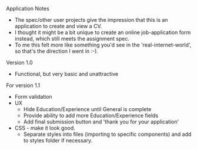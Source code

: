 Application Notes
- The spec/other user projects give the impression that this is an application to create and view a CV.
- I thought it might be a bit unique to create an online job-application form instead, which still meets the assignment spec.
- To me this felt more like something you'd see in the 'real-internet-world', so that's the direction I went in :-).

Version 1.0
- Functional, but very basic and unattractive

For version 1.1
- Form validation
- UX
    - Hide Education/Experience until General is complete
    - Provide ability to add more Education/Experience fields
    - Add final submission button and 'thank you for your application'
- CSS - make it look good.
    - Separate styles into files (importing to specific components) and add to styles folder if necessary.